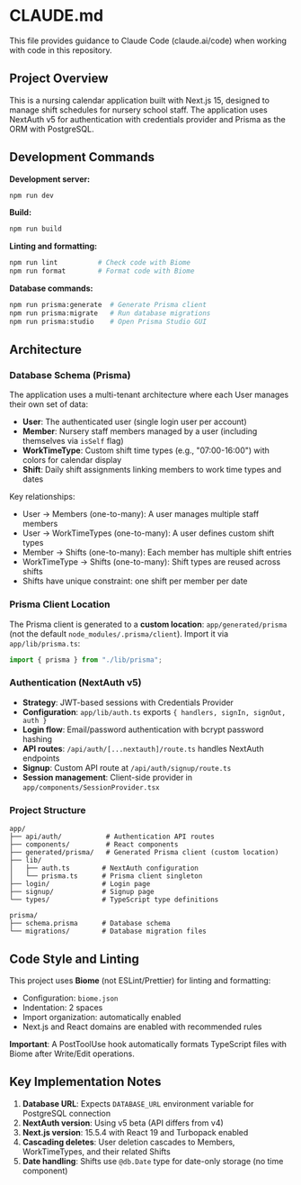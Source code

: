 # CLAUDE.md

This file provides guidance to Claude Code (claude.ai/code) when working with code in this repository.

## Project Overview

This is a nursing calendar application built with Next.js 15, designed to manage shift schedules for nursery school staff. The application uses NextAuth v5 for authentication with credentials provider and Prisma as the ORM with PostgreSQL.

## Development Commands

**Development server:**
```bash
npm run dev
```

**Build:**
```bash
npm run build
```

**Linting and formatting:**
```bash
npm run lint          # Check code with Biome
npm run format        # Format code with Biome
```

**Database commands:**
```bash
npm run prisma:generate  # Generate Prisma client
npm run prisma:migrate   # Run database migrations
npm run prisma:studio    # Open Prisma Studio GUI
```

## Architecture

### Database Schema (Prisma)

The application uses a multi-tenant architecture where each User manages their own set of data:

- **User**: The authenticated user (single login user per account)
- **Member**: Nursery staff members managed by a user (including themselves via `isSelf` flag)
- **WorkTimeType**: Custom shift time types (e.g., "07:00-16:00") with colors for calendar display
- **Shift**: Daily shift assignments linking members to work time types and dates

Key relationships:
- User → Members (one-to-many): A user manages multiple staff members
- User → WorkTimeTypes (one-to-many): A user defines custom shift types
- Member → Shifts (one-to-many): Each member has multiple shift entries
- WorkTimeType → Shifts (one-to-many): Shift types are reused across shifts
- Shifts have unique constraint: one shift per member per date

### Prisma Client Location

The Prisma client is generated to a **custom location**: `app/generated/prisma` (not the default `node_modules/.prisma/client`). Import it via `app/lib/prisma.ts`:

```typescript
import { prisma } from "./lib/prisma";
```

### Authentication (NextAuth v5)

- **Strategy**: JWT-based sessions with Credentials Provider
- **Configuration**: `app/lib/auth.ts` exports `{ handlers, signIn, signOut, auth }`
- **Login flow**: Email/password authentication with bcrypt password hashing
- **API routes**: `/api/auth/[...nextauth]/route.ts` handles NextAuth endpoints
- **Signup**: Custom API route at `/api/auth/signup/route.ts`
- **Session management**: Client-side provider in `app/components/SessionProvider.tsx`

### Project Structure

```
app/
├── api/auth/           # Authentication API routes
├── components/         # React components
├── generated/prisma/   # Generated Prisma client (custom location)
├── lib/
│   ├── auth.ts        # NextAuth configuration
│   └── prisma.ts      # Prisma client singleton
├── login/             # Login page
├── signup/            # Signup page
└── types/             # TypeScript type definitions

prisma/
├── schema.prisma      # Database schema
└── migrations/        # Database migration files
```

## Code Style and Linting

This project uses **Biome** (not ESLint/Prettier) for linting and formatting:
- Configuration: `biome.json`
- Indentation: 2 spaces
- Import organization: automatically enabled
- Next.js and React domains are enabled with recommended rules

**Important**: A PostToolUse hook automatically formats TypeScript files with Biome after Write/Edit operations.

## Key Implementation Notes

1. **Database URL**: Expects `DATABASE_URL` environment variable for PostgreSQL connection
2. **NextAuth version**: Using v5 beta (API differs from v4)
3. **Next.js version**: 15.5.4 with React 19 and Turbopack enabled
4. **Cascading deletes**: User deletion cascades to Members, WorkTimeTypes, and their related Shifts
5. **Date handling**: Shifts use `@db.Date` type for date-only storage (no time component)
